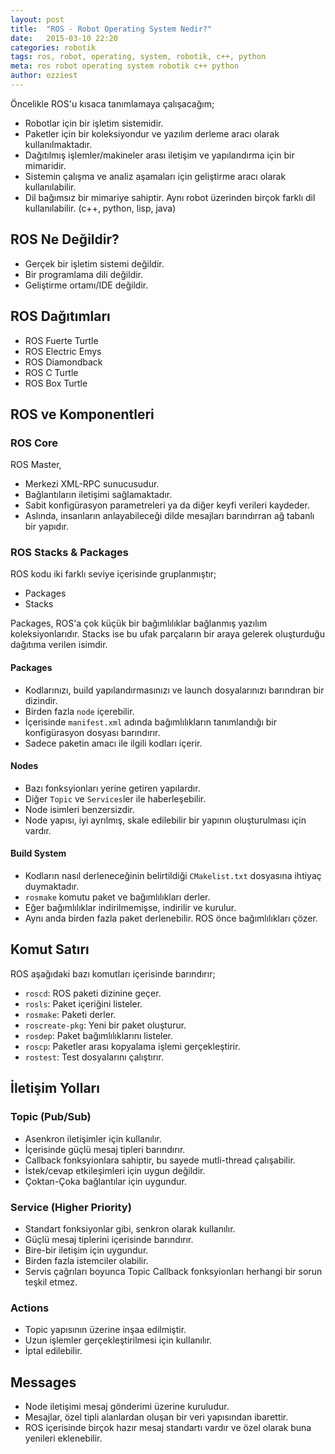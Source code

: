 ```yaml
---
layout: post
title:  "ROS - Robot Operating System Nedir?"
date:   2015-03-10 22:20
categories: robotik
tags: ros, robot, operating, system, robotik, c++, python
meta: ros robot operating system robotik c++ python
author: ozziest
---
```


Öncelikle ROS'u kısaca tanımlamaya çalışacağım;

* Robotlar için bir işletim sistemidir.
* Paketler için bir koleksiyondur ve yazılım derleme aracı olarak kullanılmaktadır.
* Dağıtılmış işlemler/makineler arası iletişim ve yapılandırma için bir mimaridir.
* Sistemin çalışma ve analiz aşamaları için geliştirme aracı olarak kullanılabilir.
* Dil bağımsız bir mimariye sahiptir. Aynı robot üzerinden birçok farklı dil kullanılabilir. (c++, python, lisp, java)

## ROS Ne Değildir?

* Gerçek bir işletim sistemi değildir.
* Bir programlama dili değildir.
* Geliştirme ortamı/IDE değildir.

## ROS Dağıtımları

* ROS Fuerte Turtle
* ROS Electric Emys
* ROS Diamondback
* ROS C Turtle
* ROS Box Turtle

## ROS ve Komponentleri

### ROS Core

ROS Master,

* Merkezi XML-RPC sunucusudur.
* Bağlantıların iletişimi sağlamaktadır.
* Sabit konfigürasyon parametreleri ya da diğer keyfi verileri kaydeder.
* Aslında, insanların anlayabileceği dilde mesajları barındırran ağ tabanlı bir yapıdır.

### ROS Stacks & Packages

ROS kodu iki farklı seviye içerisinde gruplanmıştır;

* Packages
* Stacks

Packages, ROS'a çok küçük bir bağımlılıklar bağlanmış yazılım koleksiyonlarıdır. Stacks ise bu ufak parçaların bir araya gelerek oluşturduğu dağıtıma verilen isimdir. 

#### Packages

* Kodlarınızı, build yapılandırmasınızı ve launch dosyalarınızı barındıran bir dizindir.
* Birden fazla `node` içerebilir.
* İçerisinde `manifest.xml` adında bağımlılıkların tanımlandığı bir konfigürasyon dosyası barındırır.
* Sadece paketin amacı ile ilgili kodları içerir.

#### Nodes

* Bazı fonksyionları yerine getiren yapılardır.
* Diğer `Topic` ve `Services`ler ile haberleşebilir.
* Node isimleri benzersizdir. 
* Node yapısı, iyi ayrılmış, skale edilebilir bir yapının oluşturulması için vardır.

#### Build System

* Kodların nasıl derleneceğinin belirtildiği `CMakelist.txt` dosyasına ihtiyaç duymaktadır.
* `rosmake` komutu paket ve bağımlılıkları derler.
* Eğer bağımlılıklar indirilmemişse, indirilir ve kurulur.
* Aynı anda birden fazla paket derlenebilir. ROS önce bağımlılıkları çözer. 

## Komut Satırı

ROS aşağıdaki bazı komutları içerisinde barındırır;

* `roscd`: ROS paketi dizinine geçer.
* `rosls`: Paket içeriğini listeler. 
* `rosmake`: Paketi derler. 
* `roscreate-pkg`: Yeni bir paket oluşturur.
* `rosdep`: Paket bağımlılıklarını listeler.
* `roscp`: Paketler arası kopyalama işlemi gerçekleştirir.
* `rostest`: Test dosyalarını çalıştırır.

## İletişim Yolları

### Topic (Pub/Sub)

* Asenkron iletişimler için kullanılır.
* İçerisinde güçlü mesaj tipleri barındırır.
* Callback fonksyionlara sahiptir, bu sayede mutli-thread çalışabilir.
* İstek/cevap etkileşimleri için uygun değildir.
* Çoktan-Çoka bağlantılar için uygundur.

### Service (Higher Priority)

* Standart fonksiyonlar gibi, senkron olarak kullanılır.
* Güçlü mesaj tiplerini içerisinde barındırır.
* Bire-bir iletişim için uygundur.
* Birden fazla istemciler olabilir.
* Servis çağrıları boyunca Topic Callback fonksyionları herhangi bir sorun teşkil etmez.

### Actions 

* Topic yapısının üzerine inşaa edilmiştir.
* Uzun işlemler gerçekleştirilmesi için kullanılır.
* İptal edilebilir.

## Messages

* Node iletişimi mesaj gönderimi üzerine kuruludur.
* Mesajlar, özel tipli alanlardan oluşan bir veri yapısından ibarettir.
* ROS içerisinde birçok hazır mesaj standartı vardır ve özel olarak buna yenileri eklenebilir.
